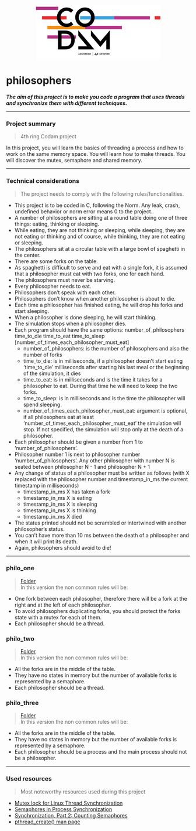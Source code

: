 <p align="center">
  <img src="https://github.com/rbakker96/images/blob/master/codam_logo.png">
</p>

# philosophers
***The aim of this project is to make you code a program that uses threads and synchronize them with different techniques.***

---

### Project summary
> 4th ring Codam project

In this project, you will learn the basics of threading a process and how to work on the same memory space. You will learn how to make threads. You will discover the mutex, semaphore and shared memory.

---

### Technical considerations
> The project needs to comply with the following rules/functionalities.

- This project is to be coded in C, following the Norm. Any leak, crash, undefined behavior or norm error means 0 to the project.
- A number of philosophers are sitting at a round table doing one of three things: eating, thinking or sleeping.
- While eating, they are not thinking or sleeping, while sleeping, they are not eating or thinking and of course, while thinking, they are not eating or sleeping.
- The philosophers sit at a circular table with a large bowl of spaghetti in the center.
- There are some forks on the table.
- As spaghetti is difficult to serve and eat with a single fork, it is assumed that a philosopher must eat with two forks, one for each hand.
- The philosophers must never be starving.
- Every philosopher needs to eat.
- Philosophers don’t speak with each other.
- Philosophers don’t know when another philosopher is about to die.
- Each time a philosopher has finished eating, he will drop his forks and start sleeping.
- When a philosopher is done sleeping, he will start thinking.
- The simulation stops when a philosopher dies.
- Each program should have the same options: number_of_philosophers time_to_die time_to_eat time_to_sleep [number_of_times_each_philosopher_must_eat]
  - number_of_philosophers: is the number of philosophers and also the number of forks
  - time_to_die: is in milliseconds, if a philosopher doesn’t start eating ’time_to_die’ milliseconds after starting his last meal or the beginning of the simulation, it dies
  - time_to_eat: is in milliseconds and is the time it takes for a philosopher to eat. During that time he will need to keep the two forks.
  - time_to_sleep: is in milliseconds and is the time the philosopher will spend sleeping.
  - number_of_times_each_philosopher_must_eat: argument is optional, if all philosophers eat at least ’number_of_times_each_philosopher_must_eat’ the simulation will stop. If not specified, the simulation will stop only at the death of a philosopher.
- Each philosopher should be given a number from 1 to ’number_of_philosophers’.
- Philosopher number 1 is next to philosopher number ’number_of_philosophers’. Any other philosopher with number N is seated between philosopher N - 1 and philosopher N + 1
- Any change of status of a philosopher must be written as follows (with X replaced with the philosopher number and timestamp_in_ms the current timestamp in milliseconds)
  - timestamp_in_ms X has taken a fork
  - timestamp_in_ms X is eating
  - timestamp_in_ms X is sleeping
  - timestamp_in_ms X is thinking
  - timestamp_in_ms X died
- The status printed should not be scrambled or intertwined with another philosopher’s status.
- You can’t have more than 10 ms between the death of a philosopher and when it will print its death.
- Again, philosophers should avoid to die!


---

### philo_one
> <a href="https://github.com/rbakker96/philosophers/tree/master/philo_one" target="_blank">Folder</a><br>
> In this version the non common rules will be:

- One fork between each philosopher, therefore there will be a fork at the right and at the left of each philosopher.
- To avoid philosophers duplicating forks, you should protect the forks state with a mutex for each of them.
- Each philosopher should be a thread.


### philo_two
> <a href="https://github.com/rbakker96/philosophers/tree/master/philo_two" target="_blank">Folder</a><br>
> In this version the non common rules will be:

- All the forks are in the middle of the table.
- They have no states in memory but the number of available forks is represented by a semaphore.
- Each philosopher should be a thread.


### philo_three
> <a href="https://github.com/rbakker96/philosophers/tree/master/philo_three" target="_blank">Folder</a><br>
> In this version the non common rules will be:

- All the forks are in the middle of the table.
- They have no states in memory but the number of available forks is represented by a semaphore.
- Each philosopher should be a process and the main process should not be a philosopher.

---

### Used resources
> Most noteworthy resources used during this project

- <a href="https://www.geeksforgeeks.org/mutex-lock-for-linux-thread-synchronization/" target="_blank">Mutex lock for Linux Thread Synchronization</a>
- <a href="https://www.geeksforgeeks.org/semaphores-in-process-synchronization/" target="_blank">Semaphores in Process Synchronization</a>
- <a href="https://github.com/angrave/SystemProgramming/wiki/Synchronization,-Part-2:-Counting-Semaphores" target="_blank">Synchronization, Part 2: Counting Semaphores</a>
- <a href="https://www.mkssoftware.com/docs/man3/pthread_create.3.asp#:~:text=If%20thread%20is%20not%20NULL,new%20thread%20throughout%20its%20lifetime." target="_blank">pthread_create() man page</a>



